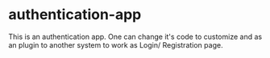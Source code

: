 # authentication-app
This is an authentication app. One can change it's code to customize and as an plugin to another system to work as Login/ Registration page.

